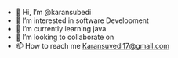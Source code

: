 - 👋 Hi, I’m @karansubedi
- 👀 I’m interested in software Development 
- 🌱 I’m currently learning java
- 💞️ I’m looking to collaborate on 
- 📫 How to reach me Karansuvedi17@gmail.com

<!---
karansubedi/karansubedi is a ✨ special ✨ repository because its `README.md` (this file) appears on your GitHub profile.
You can click the Preview link to take a look at your changes.
--->
